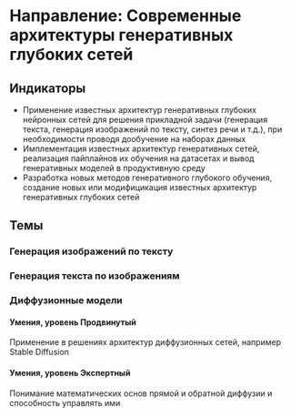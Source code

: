 # Направление: Современные архитектуры генеративных глубоких сетей
## Индикаторы
* Применение известных архитектур генеративных глубоких нейронных сетей для решения прикладной задачи (генерация текста, генерация изображений по тексту, синтез речи и т.д.), при необходимости проводя дообучение на наборах данных
* Имплементация известных архитектур генеративных сетей, реализация пайплайнов их обучения на датасетах и вывод генеративных моделей в продуктивную среду
* Разработка новых методов генеративного глубокого обучения, создание новых или модифицикация известных архитектур генеративных глубоких сетей
## Темы
### Генерация изображений по тексту
### Генерация текста по изображениям
### Диффузионные модели
#### Умения, уровень Продвинутый
Применение в решениях архитектур диффузионных сетей, например Stable Diffusion
#### Умения, уровень Экспертный
Понимание математических основ прямой и обратной диффузии и способность управлять ими
